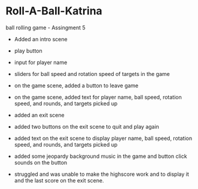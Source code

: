 # Roll-A-Ball-Katrina
 ball rolling game - Assingment 5 

- Added an intro scene 
 - play button 
 - input for player name 
 - sliders for ball speed and rotation speed of targets in the game 
 - on the game scene, added a button to leave game 
 - on the game scene, added text for player name, ball speed, rotation speed, and rounds, and targets picked up
 - added an exit scene 
 - added two buttons on the exit scene to quit and play again 
 - added text on the exit scene to display player name, ball speed, rotation speed, and rounds, and targets picked up
 
- added some jeopardy background music in the game and button click sounds on the button 

- struggled and was unable to make the highscore work and to display it and the last score on the exit scene. 
